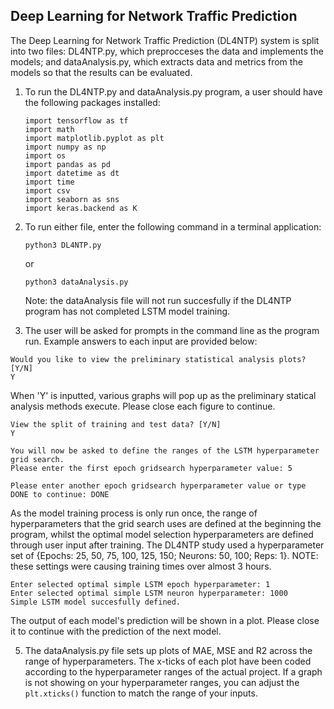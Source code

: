 ## Deep Learning for Network Traffic Prediction
The Deep Learning for Network Traffic Prediction (DL4NTP) system is split into two files: DL4NTP.py, which preprocceses the data and implements the models; and dataAnalysis.py, which extracts data and metrics from the models so that the results can be evaluated.

1. To run the DL4NTP.py and dataAnalysis.py program, a user should have the following packages installed:
    ```
    import tensorflow as tf
    import math
    import matplotlib.pyplot as plt
    import numpy as np
    import os
    import pandas as pd
    import datetime as dt
    import time
    import csv
    import seaborn as sns
    import keras.backend as K
    ```

2. To run either file, enter the following command in a terminal application:
    ```
    python3 DL4NTP.py
    ```
    or
    ```
    python3 dataAnalysis.py
    ```

    Note: the dataAnalysis file will not run succesfully if the DL4NTP program has not completed LSTM model training.

3. The user will be asked for prompts in the command line as the program run. Example answers to each input are provided below:
```
Would you like to view the preliminary statistical analysis plots? [Y/N]
Y
```
When 'Y' is inputted, various graphs will pop up as the preliminary statical analysis methods execute. Please close each figure to continue. 

```
View the split of training and test data? [Y/N]
Y
```
```
You will now be asked to define the ranges of the LSTM hyperparameter grid search.
Please enter the first epoch gridsearch hyperparameter value: 5

Please enter another epoch gridsearch hyperparameter value or type DONE to continue: DONE
```
As the model training process is only run once, the range of hyperparameters that the grid search uses are defined at the beginning the program, whilst the optimal model selection hyperparameters are defined through user input after training. The DL4NTP study used a hyperparameter set of {Epochs: 25, 50, 75, 100, 125, 150; Neurons: 50, 100; Reps: 1}. NOTE: these settings were causing training times over almost 3 hours. 
```
Enter selected optimal simple LSTM epoch hyperparameter: 1 
Enter selected optimal simple LSTM neuron hyperparameter: 1000
Simple LSTM model succesfully defined.
```
The output of each model's prediction will be shown in a plot. Please close it to continue with the prediction of the next model. 

5. The dataAnalysis.py file sets up plots of MAE, MSE and R2 across the range of hyperparameters. The x-ticks of each plot have been coded according to the hyperparameter ranges of the actual project. If a graph is not showing on your hyperparameter ranges, you can adjust the ```plt.xticks()``` function to match the range of your inputs. 
